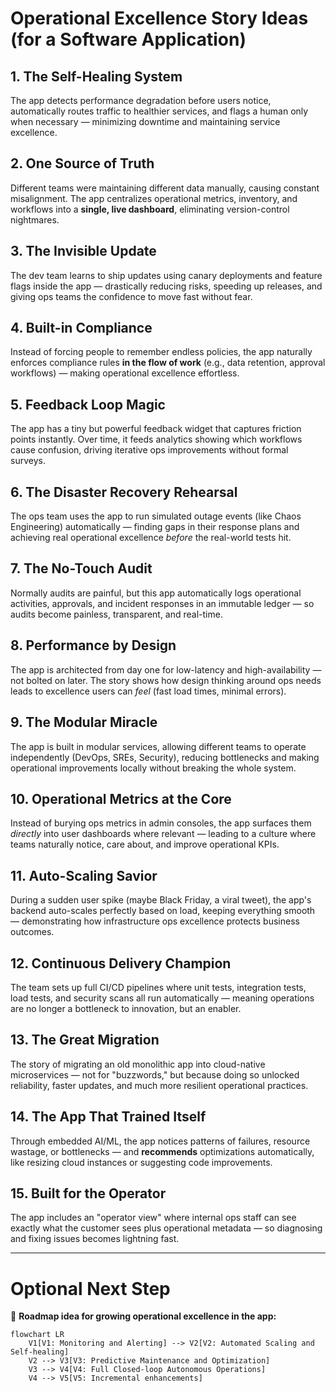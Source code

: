 # Operational Excellence Story Ideas (for a Software Application)

## 1. The Self-Healing System
The app detects performance degradation before users notice, automatically routes traffic to healthier services, and flags a human only when necessary — minimizing downtime and maintaining service excellence.

## 2. One Source of Truth
Different teams were maintaining different data manually, causing constant misalignment. The app centralizes operational metrics, inventory, and workflows into a **single, live dashboard**, eliminating version-control nightmares.

## 3. The Invisible Update
The dev team learns to ship updates using canary deployments and feature flags inside the app — drastically reducing risks, speeding up releases, and giving ops teams the confidence to move fast without fear.

## 4. Built-in Compliance
Instead of forcing people to remember endless policies, the app naturally enforces compliance rules **in the flow of work** (e.g., data retention, approval workflows) — making operational excellence effortless.

## 5. Feedback Loop Magic
The app has a tiny but powerful feedback widget that captures friction points instantly. Over time, it feeds analytics showing which workflows cause confusion, driving iterative ops improvements without formal surveys.

## 6. The Disaster Recovery Rehearsal
The ops team uses the app to run simulated outage events (like Chaos Engineering) automatically — finding gaps in their response plans and achieving real operational excellence *before* the real-world tests hit.

## 7. The No-Touch Audit
Normally audits are painful, but this app automatically logs operational activities, approvals, and incident responses in an immutable ledger — so audits become painless, transparent, and real-time.

## 8. Performance by Design
The app is architected from day one for low-latency and high-availability — not bolted on later. The story shows how design thinking around ops needs leads to excellence users can *feel* (fast load times, minimal errors).

## 9. The Modular Miracle
The app is built in modular services, allowing different teams to operate independently (DevOps, SREs, Security), reducing bottlenecks and making operational improvements locally without breaking the whole system.

## 10. Operational Metrics at the Core
Instead of burying ops metrics in admin consoles, the app surfaces them *directly* into user dashboards where relevant — leading to a culture where teams naturally notice, care about, and improve operational KPIs.

## 11. Auto-Scaling Savior
During a sudden user spike (maybe Black Friday, a viral tweet), the app's backend auto-scales perfectly based on load, keeping everything smooth — demonstrating how infrastructure ops excellence protects business outcomes.

## 12. Continuous Delivery Champion
The team sets up full CI/CD pipelines where unit tests, integration tests, load tests, and security scans all run automatically — meaning operations are no longer a bottleneck to innovation, but an enabler.

## 13. The Great Migration
The story of migrating an old monolithic app into cloud-native microservices — not for "buzzwords," but because doing so unlocked reliability, faster updates, and much more resilient operational practices.

## 14. The App That Trained Itself
Through embedded AI/ML, the app notices patterns of failures, resource wastage, or bottlenecks — and **recommends** optimizations automatically, like resizing cloud instances or suggesting code improvements.

## 15. Built for the Operator
The app includes an "operator view" where internal ops staff can see exactly what the customer sees plus operational metadata — so diagnosing and fixing issues becomes lightning fast.

---

# Optional Next Step

🔵 **Roadmap idea for growing operational excellence in the app:**

```mermaid
flowchart LR
    V1[V1: Monitoring and Alerting] --> V2[V2: Automated Scaling and Self-healing]
    V2 --> V3[V3: Predictive Maintenance and Optimization]
    V3 --> V4[V4: Full Closed-loop Autonomous Operations]
    V4 --> V5[V5: Incremental enhancements]
```